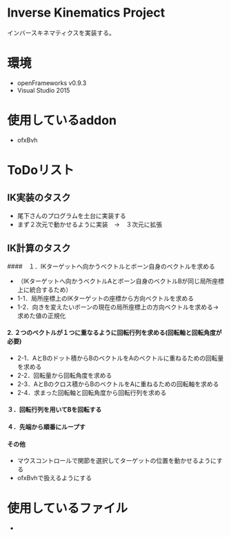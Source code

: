 # Inverse Kinematics Project
インバースキネマティクスを実装する。

# 環境
- openFrameworks v0.9.3
- Visual Studio 2015

# 使用しているaddon
- ofxBvh

# ToDoリスト
## IK実装のタスク
- 尾下さんのプログラムを土台に実装する  
- まず２次元で動かせるように実装　→　３次元に拡張

## IK計算のタスク
####　１．IKターゲットへ向かうベクトルとボーン自身のベクトルを求める　
  - （IKターゲットへ向かうベクトルAとボーン自身のベクトルBが同じ局所座標上に統合するため）  
  - 1-1．局所座標上のIKターゲットの座標から方向ベクトルを求める
  - 1-2．向きを変えたいボーンの現在の局所座標上の方向ベクトルを求める→求めた値の正規化

#### 2. ２つのベクトルが１つに重なるように回転行列を求める(回転軸と回転角度が必要)
  - 2-1．AとBのドット積からBのベクトルをAのベクトルに重ねるための回転量を求める
  - 2-2．回転量から回転角度を求める
  - 2-3．AとBのクロス積からBのベクトルをAに重ねるための回転軸を求める
  - 2-4．求まった回転軸と回転角度から回転行列を求める

#### ３．回転行列を用いてBを回転する

#### ４．先端から順番にループす

#### その他
- マウスコントロールで関節を選択してターゲットの位置を動かせるようにする
- ofxBvhで扱えるようにする

# 使用しているファイル
-
